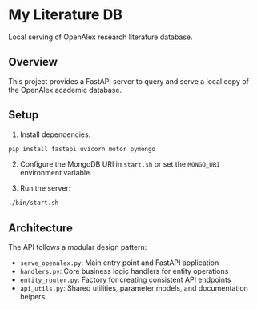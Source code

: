 # My Literature DB

Local serving of OpenAlex research literature database.

## Overview

This project provides a FastAPI server to query and serve a local copy of the OpenAlex academic database.

## Setup

1. Install dependencies:
```bash
pip install fastapi uvicorn motor pymongo
```

2. Configure the MongoDB URI in `start.sh` or set the `MONGO_URI` environment variable.

3. Run the server:
```bash
./bin/start.sh
```

## Architecture

The API follows a modular design pattern:
- `serve_openalex.py`: Main entry point and FastAPI application
- `handlers.py`: Core business logic handlers for entity operations
- `entity_router.py`: Factory for creating consistent API endpoints
- `api_utils.py`: Shared utilities, parameter models, and documentation helpers

